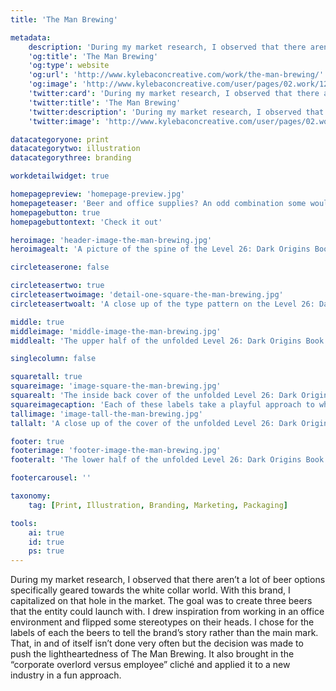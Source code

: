 ```yaml
---
title: 'The Man Brewing'

metadata:
    description: 'During my market research, I observed that there aren’t a lot of beer options specifically geared towards the white collar world. With this brand, I capitalized on that hole in the market. The goal was to create three beers that the entity could launch with. I drew inspiration from working in an office environment and flipped some stereotypes on their heads. I chose for the labels of each the beers to tell the brand’s story rather than the main mark. That, in and of itself isn’t done very often but the decision was made to push the lightheartedness of The Man Brewing. It also brought in the “corporate overlord versus employee” cliché and applied it to a new industry in a fun approach.'
    'og:title': 'The Man Brewing'
    'og:type': website
    'og:url': 'http://www.kylebaconcreative.com/work/the-man-brewing/'
    'og:image': 'http://www.kylebaconcreative.com/user/pages/02.work/12.the-man-brewing/middle-image-the-man-brewing.jpg'
    'twitter:card': 'During my market research, I observed that there aren’t a lot of beer options specifically geared towards the white collar world. With this brand, I capitalized on that hole in the market. The goal was to create three beers that the entity could launch with. I drew inspiration from working in an office environment and flipped some stereotypes on their heads. I chose for the labels of each the beers to tell the brand’s story rather than the main mark. That, in and of itself isn’t done very often but the decision was made to push the lightheartedness of The Man Brewing. It also brought in the “corporate overlord versus employee” cliché and applied it to a new industry in a fun approach.'
    'twitter:title': 'The Man Brewing'
    'twitter:description': 'During my market research, I observed that there aren’t a lot of beer options specifically geared towards the white collar world. With this brand, I capitalized on that hole in the market. The goal was to create three beers that the entity could launch with. I drew inspiration from working in an office environment and flipped some stereotypes on their heads. I chose for the labels of each the beers to tell the brand’s story rather than the main mark. That, in and of itself isn’t done very often but the decision was made to push the lightheartedness of The Man Brewing. It also brought in the “corporate overlord versus employee” cliché and applied it to a new industry in a fun approach.'
    'twitter:image': 'http://www.kylebaconcreative.com/user/pages/02.work/12.the-man-brewing/middle-image-the-man-brewing.jpg'

datacategoryone: print
datacategorytwo: illustration
datacategorythree: branding

workdetailwidget: true

homepagepreview: 'homepage-preview.jpg'
homepageteaser: 'Beer and office supplies? An odd combination some would say. But seriously, this is what happens when you have pissed-off office workers quit and start a brewery..'
homepagebutton: true
homepagebuttontext: 'Check it out'

heroimage: 'header-image-the-man-brewing.jpg'
heroimagealt: 'A picture of the spine of the Level 26: Dark Origins Book Cover redesign.'

circleteaserone: false

circleteasertwo: true
circleteasertwoimage: 'detail-one-square-the-man-brewing.jpg'
circleteasertwoalt: 'A close up of the type pattern on the Level 26: Dark Origins Book Cover redesign.'

middle: true
middleimage: 'middle-image-the-man-brewing.jpg'
middlealt: 'The upper half of the unfolded Level 26: Dark Origins Book Cover redesign.'

singlecolumn: false

squaretall: true
squareimage: 'image-square-the-man-brewing.jpg'
squarealt: 'The inside back cover of the unfolded Level 26: Dark Origins Book Cover redesign.'
squareimagecaption: 'Each of these labels take a playful approach to what some would consider mundane.'
tallimage: 'image-tall-the-man-brewing.jpg'
tallalt: 'A close up of the cover of the unfolded Level 26: Dark Origins Book Cover redesign.'

footer: true
footerimage: 'footer-image-the-man-brewing.jpg'
footeralt: 'The lower half of the unfolded Level 26: Dark Origins Book Cover redesign.'

footercarousel: ''

taxonomy:
    tag: [Print, Illustration, Branding, Marketing, Packaging]

tools:
    ai: true
    id: true
    ps: true
---
```

During my market research, I observed that there aren’t a lot of beer options specifically geared towards the white collar world. With this brand, I capitalized on that hole in the market. The goal was to create three beers that the entity could launch with. I drew inspiration from working in an office environment and flipped some stereotypes on their heads. I chose for the labels of each the beers to tell the brand’s story rather than the main mark. That, in and of itself isn’t done very often but the decision was made to push the lightheartedness of The Man Brewing. It also brought in the “corporate overlord versus employee” cliché and applied it to a new industry in a fun approach.
